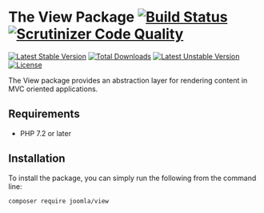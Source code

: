 # The View Package [![Build Status](https://travis-ci.org/joomla-framework/view.png?branch=master)](https://travis-ci.org/joomla-framework/view) [![Scrutinizer Code Quality](https://scrutinizer-ci.com/g/joomla-framework/view/badges/quality-score.png?b=2.0-dev)](https://scrutinizer-ci.com/g/joomla-framework/view/?branch=2.0-dev)

[![Latest Stable Version](https://poser.pugx.org/joomla/view/v/stable)](https://packagist.org/packages/joomla/view)
[![Total Downloads](https://poser.pugx.org/joomla/view/downloads)](https://packagist.org/packages/joomla/view)
[![Latest Unstable Version](https://poser.pugx.org/joomla/view/v/unstable)](https://packagist.org/packages/joomla/view)
[![License](https://poser.pugx.org/joomla/view/license)](https://packagist.org/packages/joomla/view)

The View package provides an abstraction layer for rendering content in MVC oriented applications.

## Requirements

* PHP 7.2 or later

## Installation

To install the package, you can simply run the following from the command line:
           
```sh
composer require joomla/view
```

